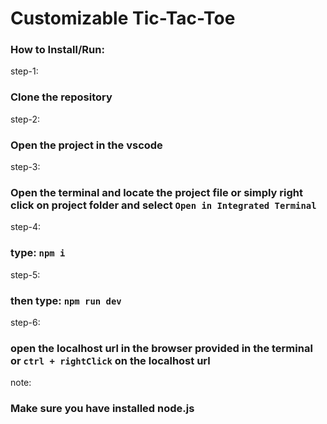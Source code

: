 # Customizable Tic-Tac-Toe


### How to Install/Run:


 
step-1:
### Clone the repository

step-2:
### Open the project in the vscode

step-3:
### Open the terminal and locate the project file or simply right click on project folder and select `Open in Integrated Terminal` 

step-4:
### type:  `npm i`

step-5:
### then type: `npm run dev`

step-6:
### open the localhost url in the browser provided in the terminal or `ctrl + rightClick` on the localhost url


note:
### Make sure you have installed node.js
